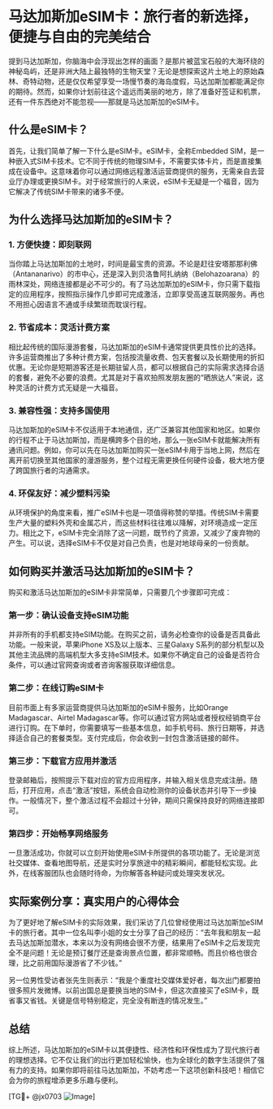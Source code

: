 # 马达加斯加eSIM卡：旅行者的新选择，便捷与自由的完美结合

提到马达加斯加，你脑海中会浮现出怎样的画面？是那片被蓝宝石般的大海环绕的神秘岛屿，还是非洲大陆上最独特的生物天堂？无论是想探索这片土地上的原始森林、奇特动物，还是仅仅希望享受一场慢节奏的海岛度假，马达加斯加都能满足你的期待。然而，如果你计划前往这个遥远而美丽的地方，除了准备好签证和机票，还有一件东西绝对不能忽视——那就是马达加斯加的eSIM卡。

## 什么是eSIM卡？

首先，让我们简单了解一下什么是eSIM卡。eSIM卡，全称Embedded SIM，是一种嵌入式SIM卡技术。它不同于传统的物理SIM卡，不需要实体卡片，而是直接集成在设备中。这意味着你可以通过网络远程激活运营商提供的服务，无需亲自去营业厅办理或更换SIM卡。对于经常旅行的人来说，eSIM卡无疑是一个福音，因为它解决了传统SIM卡带来的诸多不便。

## 为什么选择马达加斯加的eSIM卡？

### 1. **方便快捷：即刻联网**

当你踏上马达加斯加的土地时，时间是最宝贵的资源。不论是赶往安塔那那利佛（Antananarivo）的市中心，还是深入到贝洛鲁阿扎纳纳（Belohazoarana）的雨林深处，网络连接都是必不可少的。有了马达加斯加的eSIM卡，你只需下载指定的应用程序，按照指示操作几步即可完成激活，立即享受高速互联网服务。再也不用担心因语言不通或手续繁琐而耽误行程。

### 2. **节省成本：灵活计费方案**

相比起传统的国际漫游套餐，马达加斯加的eSIM卡通常提供更具性价比的选择。许多运营商推出了多种计费方案，包括按流量收费、包天套餐以及长期使用的折扣优惠。无论你是短期游客还是长期驻留人员，都可以根据自己的实际需求选择合适的套餐，避免不必要的浪费。尤其是对于喜欢拍照发朋友圈的“晒旅达人”来说，这种灵活的计费方式无疑是一大福音。

### 3. **兼容性强：支持多国使用**

马达加斯加的eSIM卡不仅适用于本地通信，还广泛兼容其他国家和地区。如果你的行程不止于马达加斯加，而是横跨多个目的地，那么一张eSIM卡就能解决所有通讯问题。例如，你可以先在马达加斯加购买一张eSIM卡用于当地上网，然后在离开前切换至其他国家的漫游服务，整个过程无需更换任何硬件设备，极大地方便了跨国旅行者的沟通需求。

### 4. **环保友好：减少塑料污染**

从环境保护的角度来看，推广eSIM卡也是一项值得称赞的举措。传统SIM卡需要生产大量的塑料外壳和金属芯片，而这些材料往往难以降解，对环境造成一定压力。相比之下，eSIM卡完全消除了这一问题，既节约了资源，又减少了废弃物的产生。可以说，选择eSIM卡不仅是对自己负责，也是对地球母亲的一份贡献。

## 如何购买并激活马达加斯加的eSIM卡？

购买和激活马达加斯加的eSIM卡非常简单，只需要几个步骤即可完成：

### 第一步：确认设备支持eSIM功能

并非所有的手机都支持eSIM功能。在购买之前，请务必检查你的设备是否具备此功能。一般来说，苹果iPhone XS及以上版本、三星Galaxy S系列的部分机型以及其他主流品牌的高端机型大多支持eSIM技术。如果你不确定自己的设备是否符合条件，可以通过官网查询或者咨询客服获取详细信息。

### 第二步：在线订购eSIM卡

目前市面上有多家运营商提供马达加斯加的eSIM卡服务，比如Orange Madagascar、Airtel Madagascar等。你可以通过官方网站或者授权经销商平台进行订购。在下单时，你需要填写一些基本信息，如手机号码、旅行日期等，并选择适合自己的套餐类型。支付完成后，你会收到一封包含激活链接的邮件。

### 第三步：下载官方应用并激活

登录邮箱后，按照提示下载对应的官方应用程序，并输入相关信息完成注册。随后，打开应用，点击“激活”按钮，系统会自动检测你的设备状态并引导下一步操作。一般情况下，整个激活过程不会超过十分钟，期间只需保持良好的网络连接即可。

### 第四步：开始畅享网络服务

一旦激活成功，你就可以立刻开始使用eSIM卡所提供的各项功能了。无论是浏览社交媒体、查看地图导航，还是实时分享旅途中的精彩瞬间，都能轻松实现。此外，在线客服团队也会随时待命，为你解答各种疑问或处理突发状况。

## 实际案例分享：真实用户的心得体会

为了更好地了解eSIM卡的实际效果，我们采访了几位曾经使用过马达加斯加eSIM卡的旅行者。其中一位名叫李小姐的女士分享了自己的经历：“去年我和朋友一起去马达加斯加潜水，本来以为没有网络会很不方便，结果用了eSIM卡之后发现完全不是问题！无论是预订餐厅还是查询景点位置，都非常顺畅。而且价格也很合理，比之前用国际漫游省了不少钱。”

另一位男性受访者张先生则表示：“我是个重度社交媒体爱好者，每次出门都要拍很多照片发微博。以前出国总是要换当地的SIM卡，但这次直接买了eSIM卡，既省事又省钱。关键是信号特别稳定，完全没有断连的情况发生。”

## 总结

综上所述，马达加斯加的eSIM卡以其便捷性、经济性和环保性成为了现代旅行者的理想选择。它不仅让我们的出行更加轻松愉快，也为全球化的数字生活提供了强有力的支持。如果你即将前往马达加斯加，不妨考虑一下这项创新科技吧！相信它会为你的旅程增添更多乐趣与便利。

[TG💪+ @jx0703 ![Image](https://github.com/user-attachments/assets/dbca1d08-cadb-493c-b0ec-ad6f7a83f270)]